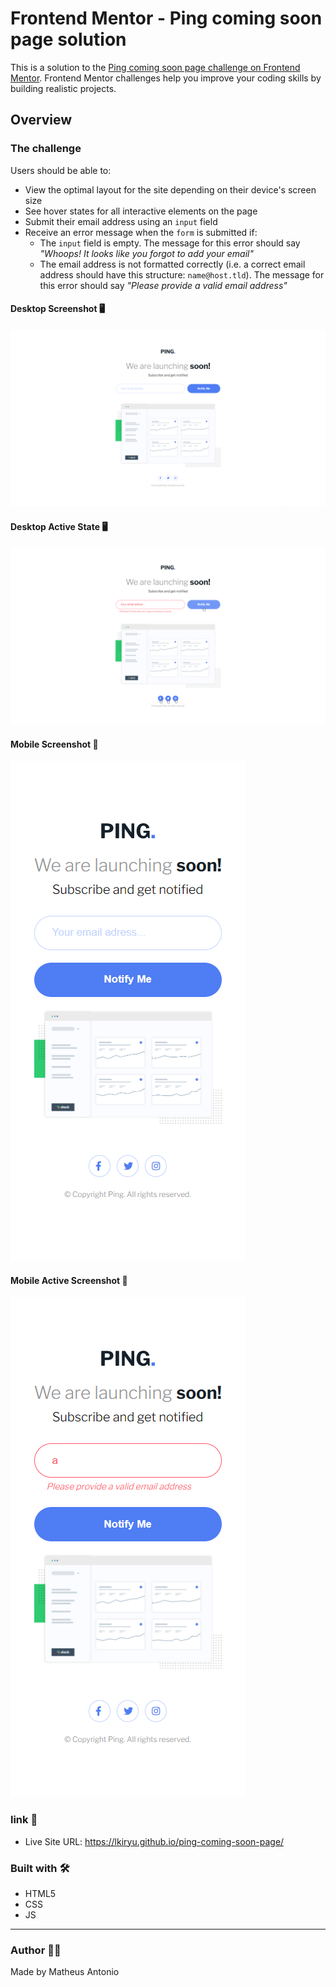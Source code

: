 # Frontend Mentor - Ping coming soon page solution

This is a solution to the [Ping coming soon page challenge on Frontend Mentor](https://www.frontendmentor.io/challenges/ping-single-column-coming-soon-page-5cadd051fec04111f7b848da). Frontend Mentor challenges help you improve your coding skills by building realistic projects.

## Overview

### The challenge

Users should be able to:

- View the optimal layout for the site depending on their device's screen size
- See hover states for all interactive elements on the page
- Submit their email address using an `input` field
- Receive an error message when the `form` is submitted if:
	- The `input` field is empty. The message for this error should say *"Whoops! It looks like you forgot to add your email"*
	- The email address is not formatted correctly (i.e. a correct email address should have this structure: `name@host.tld`). The message for this error should say *"Please provide a valid email address"*

#### Desktop Screenshot 🖥️

<img src="./src/images/desktop-screenshot.png">

#### Desktop Active State 🖥️
<img src="./src/images/desktop-active-screenshot.png">

#### Mobile Screenshot 📱

<img src="./src/images/mobile-screenshot.png">

#### Mobile Active Screenshot 📱

<img src="./src/images/mobile-active-screenshot.png">

### link 🔗

- Live Site URL: https://lkiryu.github.io/ping-coming-soon-page/

### Built with 🛠️

- HTML5
- CSS
- JS
---
### Author 👨‍💻
 Made by Matheus Antonio